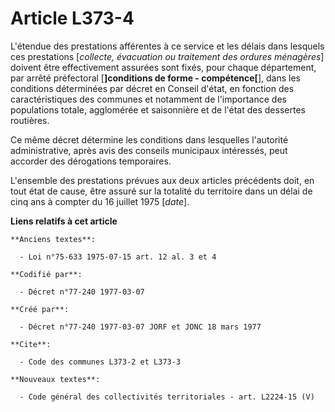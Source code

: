 # Article L373-4

L'étendue des prestations afférentes à ce service et les délais dans lesquels ces prestations [*collecte, évacuation ou
traitement des ordures ménagères*] doivent être effectivement assurées sont fixés, pour chaque département, par arrêté
préfectoral [**]conditions de forme - compétence[**], dans les conditions déterminées par décret en Conseil d'état, en
fonction des caractéristiques des communes et notamment de l'importance des populations totale, agglomérée et saisonnière et
de l'état des dessertes routières.

Ce même décret détermine les conditions dans lesquelles l'autorité administrative, après avis des conseils municipaux
intéressés, peut accorder des dérogations temporaires.

L'ensemble des prestations prévues aux deux articles précédents doit, en tout état de cause, être assuré sur la totalité du
territoire dans un délai de cinq ans à compter du 16 juillet 1975 [*date*].

**Liens relatifs à cet article**

	**Anciens textes**:

	  - Loi n°75-633 1975-07-15 art. 12 al. 3 et 4

	**Codifié par**:

	  - Décret n°77-240 1977-03-07

	**Créé par**:

	  - Décret n°77-240 1977-03-07 JORF et JONC 18 mars 1977

	**Cite**:

	  - Code des communes L373-2 et L373-3

	**Nouveaux textes**:

	  - Code général des collectivités territoriales - art. L2224-15 (V)
